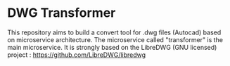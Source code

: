# DWG Transformer
This repository aims to build a convert tool for .dwg files (Autocad) based on microservice architecture.
The microservice called "transformer" is the main microservice. It is strongly based on the LibreDWG (GNU licensed) project :
https://github.com/LibreDWG/libredwg
